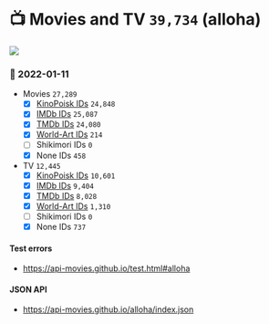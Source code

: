 # :tv: Movies and TV `39,734` (alloha)

<a href="https://API-Movies.github.io"><img src="https://API-Movies.github.io/banner.png?cache"></a>

### :date: 2022-01-11
- Movies `27,289`
  - [x] <a href="https://API-Movies.github.io/alloha/movie_kinopoisk_ids.json">KinoPoisk IDs</a> `24,848`
  - [x] <a href="https://API-Movies.github.io/alloha/movie_imdb_ids.json">IMDb IDs</a> `25,087`
  - [x] <a href="https://API-Movies.github.io/alloha/movie_tmdb_ids.json">TMDb IDs</a> `24,080`
  - [x] <a href="https://API-Movies.github.io/alloha/movie_world_art_ids.json">World-Art IDs</a> `214`
  - [ ] Shikimori IDs `0`
  - [x] None IDs `458`
- TV `12,445`
  - [x] <a href="https://API-Movies.github.io/alloha/tv_kinopoisk_ids.json">KinoPoisk IDs</a> `10,601`
  - [x] <a href="https://API-Movies.github.io/alloha/tv_imdb_ids.json">IMDb IDs</a> `9,404`
  - [x] <a href="https://API-Movies.github.io/alloha/tv_tmdb_ids.json">TMDb IDs</a> `8,028`
  - [x] <a href="https://API-Movies.github.io/alloha/tv_world_art_ids.json">World-Art IDs</a> `1,310`
  - [ ] Shikimori IDs `0`
  - [x] None IDs `737`
#### Test errors
- <a href='https://api-movies.github.io/test.html#alloha'>https://api-movies.github.io/test.html#alloha</a>
#### JSON API
- <a href='https://api-movies.github.io/alloha/index.json'>https://api-movies.github.io/alloha/index.json</a>
